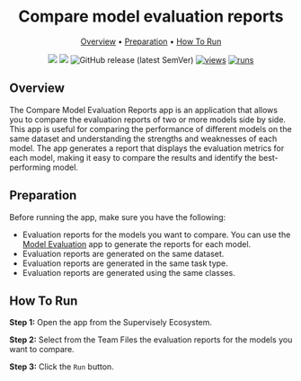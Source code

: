 <div align="center" markdown>

<!-- <img src="https://github.com/supervisely-ecosystem/model-benchmark/releases/download/v0.0.4/poster.jpg"/> -->

# Compare model evaluation reports

<p align="center">
  <a href="#Overview">Overview</a> •
  <a href="#Preparation">Preparation</a> •
  <a href="#How-To-Run">How To Run</a>
</p>

[![](https://img.shields.io/badge/supervisely-ecosystem-brightgreen)](https://ecosystem.supervise.ly/apps/supervisely-ecosystem/model-comparison)
[![](https://img.shields.io/badge/slack-chat-green.svg?logo=slack)](https://supervise.ly/slack)
![GitHub release (latest SemVer)](https://img.shields.io/github/v/release/supervisely-ecosystem/model-comparison)
[![views](https://app.supervise.ly/img/badges/views/supervisely-ecosystem/model-comparison.png)](https://supervise.ly)
[![runs](https://app.supervise.ly/img/badges/runs/supervisely-ecosystem/model-comparison.png)](https://supervise.ly)

</div>

## Overview

The Compare Model Evaluation Reports app is an application that allows you to compare the evaluation reports of two or more models side by side. This app is useful for comparing the performance of different models on the same dataset and understanding the strengths and weaknesses of each model. The app generates a report that displays the evaluation metrics for each model, making it easy to compare the results and identify the best-performing model.

## Preparation

Before running the app, make sure you have the following:

- Evaluation reports for the models you want to compare. You can use the [Model Evaluation](https://ecosystem.supervisely.com/apps/model-benchmark) app to generate the reports for each model.
- Evaluation reports are generated on the same dataset.
- Evaluation reports are generated in the same task type.
- Evaluation reports are generated using the same classes.

## How To Run

**Step 1:** Open the app from the Supervisely Ecosystem.

**Step 2:** Select from the Team Files the evaluation reports for the models you want to compare.

**Step 3:** Click the `Run` button.
